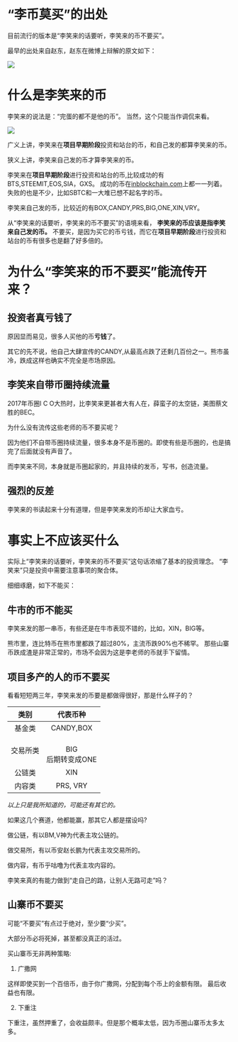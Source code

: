 # “李币莫买”的出处

目前流行的版本是“李笑来的话要听，李笑来的币不要买”。

最早的出处来自赵东，赵东在微博上辩解的原文如下：

![](https://raw.githubusercontent.com/gdkr100/Writing_Public/master/pictures/libimomai.jpg)

# 什么是李笑来的币

李笑来的说法是：“完蛋的都不是他的币”。
当然，这个只能当作调侃来看。

![](https://raw.githubusercontent.com/gdkr100/Writing_Public/master/pictures/LiXiaoLaiDeBi.jpg)

广义上讲，李笑来在**项目早期阶段**投资和站台的币，和自己发的都算李笑来的币。

狭义上讲，李笑来自己发的币才算李笑来的币。

李笑来在**项目早期阶段**进行投资和站台的币,比较成功的有BTS,STEEMIT,EOS,SIA，GXS。
成功的币在[inblockchain.com](http://www.inblockchain.com/)上都一一列着。
失败的也是不少，比如SBTC和一大堆已想不起名字的币。

李笑来自己发的币，比较近的有BOX,CANDY,PRS,BIG,ONE,XIN,VRY。

从“李笑来的话要听，李笑来的币不要买”的语境来看，
**李笑来的币应该是指李笑来自己发的币。**
不要买，是因为买它的币亏钱，而它在**项目早期阶段**进行投资和站台的币有很多也是翻了好多倍的。

# 为什么“李笑来的币不要买”能流传开来？

## 投资者真亏钱了

原因显而易见，很多人买他的币**亏钱**了。

其它的先不说，他自己大肆宣传的CANDY,从最高点跌了还剩几百份之一。熊市虽冷，跌成这样也确实不完全是市场原因。

## 李笑来自带币圈持续流量

2017年币圈I C O大热时，比李笑来更甚者大有人在，薛蛮子的太空链，美图蔡文胜的BEC。

为什么没有流传这些老师的币不要买呢？

因为他们不自带币圈持续流量，很多本身不是币圈的。即使有些是币圈的，也是搞完了后面就没有声音了。

而李笑来不同，本身就是币圈起家的，并且持续的发币，写书，创造流量。

## 强烈的反差

李笑来的书读起来十分有道理，但是李笑来发的币却让大家血亏。

# 事实上不应该买什么

实际上“李笑来的话要听，李笑来的币不要买”这句话浓缩了基本的投资理念。
“李笑来”只是投资中需要注意事项的聚合体。

细细琢磨，如下不能买：

## 牛市的币不能买

李笑来发的那一串币，有些还是在牛市表现不错的，比如，XIN，BIG等。

熊市里，连比特币在熊市里都跌了超过80%，主流币跌90%也不稀罕。
那些山寨币跌成渣是非常正常的，市场不会因为这是李老师的币就手下留情。

## 项目多产的人的币不要买

看看短短两三年，李笑来发的币要是都做得很好，那是什么样子的？

类别 | 代表币种
:--: | :--:
基金类 | CANDY,BOX
交易所类 | <br>BIG<br>后期转变成ONE
公链类 | XIN
内容类 | PRS, VRY

*以上只是我所知道的，可能还有其它的。*

如果这几个赛道，他都能赢，那其它人都是摆设吗?

做公链，有以BM,V神为代表主攻公链的。

做交易所，有以币安赵长鹏为代表主攻交易所的。

做内容，有币乎咕噜为代表主攻内容的。

李笑来真的有能力做到“走自己的路，让别人无路可走”吗？

## 山寨币不要买

可能“不要买”有点过于绝对，至少要“少买”。

大部分币必将死掉，甚至都没真正的活过。

买山寨币无非两种策略:

1. 广撒网

这样即使买到一个百倍币，由于你广撒网，分配到每个币上的金额有限。
最后收益也有限。

2. 下重注

下重注，虽然押重了，会收益颇丰。但是那个概率太低，因为币圈山寨币太多太多。




